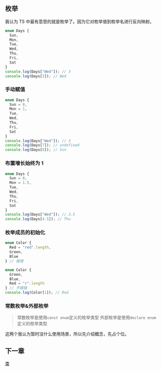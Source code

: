## 枚举

我认为 TS 中最有意思的就是枚举了。因为它对枚举值到枚举名进行反向映射。

```ts
enum Days {
  Sun,
  Mon,
  Tue,
  Wed,
  Thu,
  Fri,
  Sat
}
console.log(Days["Wed"]); // 3
console.log(Days[3]); // Wed
```

### 手动赋值

```ts
enum Days {
  Sun = 8,
  Mon = 1,
  Tue,
  Wed,
  Thu,
  Fri,
  Sat
}
console.log(Days["Wed"]); // 3
console.log(Days[7]); // undefined
console.log(Days[8]); // Sun
```

### 布置增长始终为 1

```ts
enum Days {
  Sun = 8,
  Mon = 1.5,
  Tue,
  Wed,
  Thu,
  Fri,
  Sat
}
console.log(Days["Wed"]); // 3.5
console.log(Days[4.5]); // Thu
```

### 枚举成员的初始化

```ts
enum Color {
  Red = "red".length,
  Green,
  Blue
} // 报错

enum Color {
  Green,
  Blue,
  Red = "r".length
} // 不报错
console.log(Color[1]); // Red
```

### 常数枚举&外部枚举

> 常数枚举是使用`const enum`定义的枚举类型
> 外部枚举是使用`declare enum`定义的枚举类型

这两个我认为暂时没什么使用场景，所以先介绍概念，先占个位。

## 下一章

[类](../six/README.md)